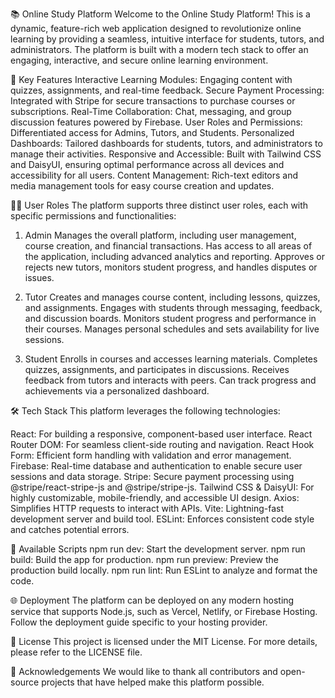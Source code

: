 📚 Online Study Platform
Welcome to the Online Study Platform! This is a dynamic, feature-rich web application designed to revolutionize online learning by providing a seamless, intuitive interface for students, tutors, and administrators. The platform is built with a modern tech stack to offer an engaging, interactive, and secure online learning environment.


🚀 Key Features
Interactive Learning Modules: Engaging content with quizzes, 
assignments, and real-time feedback.
Secure Payment Processing: Integrated with Stripe for secure transactions to purchase courses or subscriptions.
Real-Time Collaboration: Chat, messaging, and group discussion features powered by Firebase.
User Roles and Permissions: Differentiated access for Admins, Tutors, and Students.
Personalized Dashboards: Tailored dashboards for students, tutors, and administrators to manage their activities.
Responsive and Accessible: Built with Tailwind CSS and DaisyUI, 
ensuring optimal performance across all devices and accessibility for all users.
Content Management: Rich-text editors and media management tools for easy course creation and updates.

🧑‍🏫 User Roles
The platform supports three distinct user roles, each with specific permissions and functionalities:

1. Admin
Manages the overall platform, including user management, course creation, and financial transactions.
Has access to all areas of the application, including advanced analytics and reporting.
Approves or rejects new tutors, monitors student progress, and handles disputes or issues.

2. Tutor
Creates and manages course content, including lessons, quizzes, and assignments.
Engages with students through messaging, feedback, and discussion boards.
Monitors student progress and performance in their courses.
Manages personal schedules and sets availability for live sessions.

3. Student
Enrolls in courses and accesses learning materials.
Completes quizzes, assignments, and participates in discussions.
Receives feedback from tutors and interacts with peers.
Can track progress and achievements via a personalized dashboard.



🛠️ Tech Stack
This platform leverages the following technologies:

React: For building a responsive, component-based user interface.
React Router DOM: For seamless client-side routing and navigation.
React Hook Form: Efficient form handling with validation and error management.
Firebase: Real-time database and authentication to enable secure user sessions and data storage.
Stripe: Secure payment processing using @stripe/react-stripe-js and @stripe/stripe-js.
Tailwind CSS & DaisyUI: For highly customizable, mobile-friendly, and accessible UI design.
Axios: Simplifies HTTP requests to interact with APIs.
Vite: Lightning-fast development server and build tool.
ESLint: Enforces consistent code style and catches potential errors.



📜 Available Scripts
npm run dev: Start the development server.
npm run build: Build the app for production.
npm run preview: Preview the production build locally.
npm run lint: Run ESLint to analyze and format the code.



🌐 Deployment
The platform can be deployed on any modern hosting service that supports Node.js, such as Vercel, Netlify, or Firebase Hosting. Follow the deployment guide specific to your hosting provider.



📄 License
This project is licensed under the MIT License. For more details, please refer to the LICENSE file.

🙌 Acknowledgements
We would like to thank all contributors and open-source projects that have helped make this platform possible.